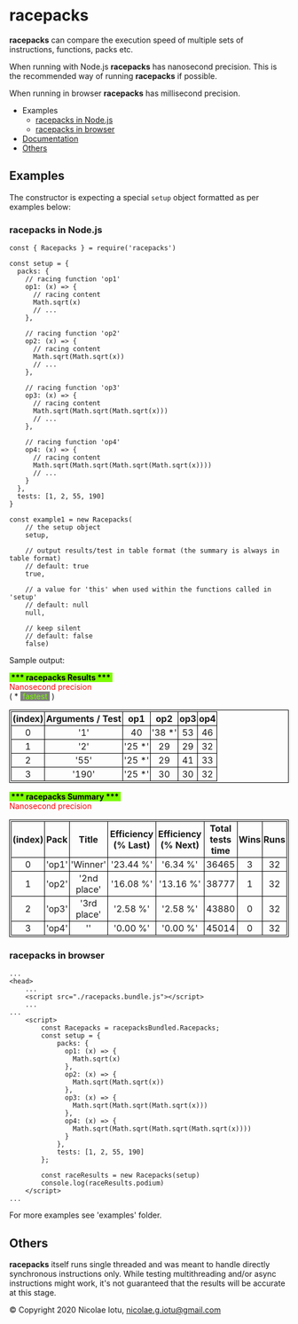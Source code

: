<style>
table, th, td {
  border: 1px solid black;
  border-collapse: collapse;
  padding: 2px;
  text-align: center;
}
</style>

# racepacks

**racepacks** can compare the execution speed of multiple sets of instructions, functions, packs etc.

When running with Node.js **racepacks** has nanosecond precision. This is the recommended way of running **racepacks** if possible.
 
When running in browser **racepacks** has millisecond precision.

* Examples
  * [racepacks in Node.js](#racepacks-in-node-js)
  * [racepacks in browser](#racepacks-in-browser)
* <a href="https://nicolaeiotu.github.io/racepacks" target="_blank" title="racepacks Documentation">Documentation</a>
* [Others](#others)

## Examples
The constructor is expecting a special `setup` object formatted as per examples below:

### racepacks in Node.js
```
const { Racepacks } = require('racepacks')

const setup = {
  packs: {
    // racing function 'op1'
    op1: (x) => {
      // racing content
      Math.sqrt(x)
      // ...
    },

    // racing function 'op2'
    op2: (x) => {
      // racing content
      Math.sqrt(Math.sqrt(x))
      // ...
    },

    // racing function 'op3'
    op3: (x) => {
      // racing content
      Math.sqrt(Math.sqrt(Math.sqrt(x)))
      // ...
    },

    // racing function 'op4'
    op4: (x) => {
      // racing content
      Math.sqrt(Math.sqrt(Math.sqrt(Math.sqrt(x))))
      // ...
    }
  },
  tests: [1, 2, 55, 190]
}

const example1 = new Racepacks(
    // the setup object
    setup, 

    // output results/test in table format (the summary is always in table format)
    // default: true
    true, 

    // a value for 'this' when used within the functions called in 'setup'
    // default: null
    null, 

    // keep silent
    // default: false
    false)
```

Sample output:

  <span style="background-color: lawngreen; color: black; font-weight: bold;">
    &nbsp;*** racepacks Results ***&nbsp;</span>
  <br>
  <span style="color: red;"> Nanosecond precision </span><br>
  ( *  <span style="color: lawngreen; background-color: grey;">&nbsp;fastest&nbsp;</span>  )
  <table>
  <thead>
    <tr>
      <th>(index)</th>
      <th>Arguments / Test</th>
      <th>op1</th>
      <th>op2</th>
      <th>op3</th>
      <th>op4</th>
    </tr>
  </thead>
  <tbody>
    <tr>
      <td>0</td>
      <td>'1'</td>
      <td>40</td>
      <td>'38 *'</td>
      <td>53</td>
      <td>46</td>
    </tr>
    <tr>
      <td>1</td>
      <td>'2'</td>
      <td>'25 *'</td>
      <td>29</td>
      <td>29</td>
      <td>32</td>
    </tr>
    <tr>
      <td>2</td>
      <td>'55'</td>
      <td>'25 *'</td>
      <td>29</td>
      <td>41</td>
      <td>33</td>
    </tr>
    <tr>
      <td>3</td>
      <td>'190'</td>
      <td>'25 *'</td>
      <td>30</td>
      <td>30</td>
      <td>32</td>
    </tr>
  </tbody>
  </table>

  <span style="background-color: lawngreen; color: black; font-weight: bold;">
    &nbsp;*** racepacks Summary ***&nbsp;</span>
  <br>
  <span style="color: red;"> Nanosecond precision </span>
  
  <table>
  <thead>
    <tr>
      <th>(index)</th>
      <th>Pack</th>
      <th>Title</th>
      <th>Efficiency (% Last)</th>
      <th>Efficiency (% Next)</th>
      <th>Total tests time</th>
      <th>Wins</th>
      <th>Runs</th>
    </tr>
  </thead>
  <tbody>
    <tr>
      <td>0</td>
      <td>'op1'</td>
      <td>'Winner'</td>
      <td>'23.44 %'</td>
      <td>'6.34 %'</td>
      <td>36465</td>
      <td>3</td>
      <td>32</td>
    </tr>
    <tr>
      <td>1</td>
      <td>'op2'</td>
      <td>'2nd place'</td>
      <td>'16.08 %'</td>
      <td>'13.16 %'</td>
      <td>38777</td>
      <td>1</td>
      <td>32</td>
    </tr>
    <tr>
      <td>2</td>
      <td>'op3'</td>
      <td>'3rd place'</td>
      <td>'2.58 %'</td>
      <td>'2.58 %'</td>
      <td>43880</td>
      <td>0</td>
      <td>32</td>
    </tr>
    <tr>
      <td>3</td>
      <td>'op4'</td>
      <td>''</td>
      <td>'0.00 %'</td>
      <td>'0.00 %'</td>
      <td>45014</td>
      <td>0</td>
      <td>32</td>
    </tr>
  </tbody>
  </table>


### racepacks in browser
```
...
<head>
    ...
    <script src="./racepacks.bundle.js"></script>
    ...
...
    <script>
        const Racepacks = racepacksBundled.Racepacks;
        const setup = {
            packs: {
              op1: (x) => {
                Math.sqrt(x)
              },
              op2: (x) => {
                Math.sqrt(Math.sqrt(x))
              },
              op3: (x) => {
                Math.sqrt(Math.sqrt(Math.sqrt(x)))
              },
              op4: (x) => {
                Math.sqrt(Math.sqrt(Math.sqrt(Math.sqrt(x))))
              }
            },
            tests: [1, 2, 55, 190]
        };
        
        const raceResults = new Racepacks(setup)
        console.log(raceResults.podium)
    </script>
...
```

For more examples see 'examples' folder.

## Others
**racepacks** itself runs single threaded and was meant to handle directly synchronous instructions only. While
 testing multithreading and/or async instructions might work, it's not guaranteed that the results will be accurate
  at this stage.

&copy; Copyright 2020 Nicolae Iotu, nicolae.g.iotu@gmail.com
